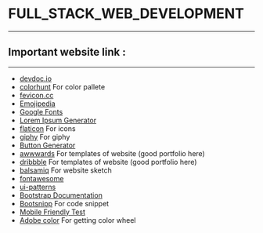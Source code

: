 # FULL_STACK_WEB_DEVELOPMENT
***
## Important website link :
---
* [devdoc.io](https://devdocs.io/)
* [colorhunt](https://colorhunt.co/) For color pallete
* [fevicon.cc](https://www.favicon.cc/)
* [Emojipedia](https://emojipedia.org/broccoli/)
* [Google Fonts](https://fonts.google.com/)
* [Lorem Ipsum Generator](https://loremipsum.io/)
* [flaticon](https://www.flaticon.com/) For icons
* [giphy](https://giphy.com/) For giphy
* [Button Generator](https://css3buttongenerator.com/)
* [awwwards](https://www.awwwards.com/websites/com/) For templates of website (good portfolio here)
* [dribbble](https://dribbble.com/search/website) For templates of website (good portfolio here)
* [balsamiq](https://balsamiq.cloud/sgwyrpp/projects) For website sketch
* [fontawesome](https://fontawesome.com/)
* [ui-patterns](http://ui-patterns.com/patterns/WYSIWYG)
* [Bootstrap Documentation](https://getbootstrap.com/docs/4.5/getting-started/introduction/)
* [Bootsnipp](https://bootsnipp.com/) For code snippet
* [Mobile Friendly Test](https://search.google.com/test/mobile-friendly)
* [Adobe color](https://color.adobe.com/create) For getting color wheel




